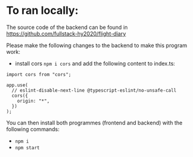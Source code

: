 # To ran locally:

The source code of the backend can be found in https://github.com/fullstack-hy2020/flight-diary

Please make the following changes to the backend to make this program work:

- install cors `npm i cors` and add the following content to index.ts:

```
import cors from "cors";

app.use(
  // eslint-disable-next-line @typescript-eslint/no-unsafe-call
  cors({
    origin: "*",
  })
);
```

You can then install both programmes (frontend and backend) with the following commands:

- `npm i`
- `npm start`
